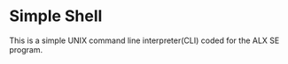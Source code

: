 # Simple Shell
  This is a simple UNIX command line interpreter(CLI) coded for the ALX SE program.

